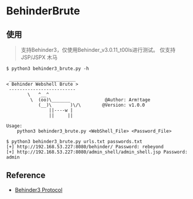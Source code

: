 
# BehinderBrute

## 使用

> 支持Behinder3，仅使用Behinder_v3.0.11_t00ls进行测试。
> 仅支持 JSP/JSPX 木马

``` text
$ python3 behinder3_brute.py -h

 _________________________
< Behinder Webshell Brute >
 -------------------------
        \   ^__^
         \  (oo)\_______             @Author: Arm!tage
            (__)\       )\/\        @Version: v1.0.0
                ||----w |
                ||     ||

Usage:
    python3 behinder3_brute.py <WebShell_File> <Password_File>

$ python3 behinder3_brute.py urls.txt passwords.txt
[+] http://192.168.53.227:8080/behinder/ Password: rebeyond
[+] http://192.168.53.227:8080/admin_shell/admin_shell.jsp Password: admin

```

## Reference

- [Behinder3 Protocol](https://arrnitage.github.io/Behinder3-Protocol/)
